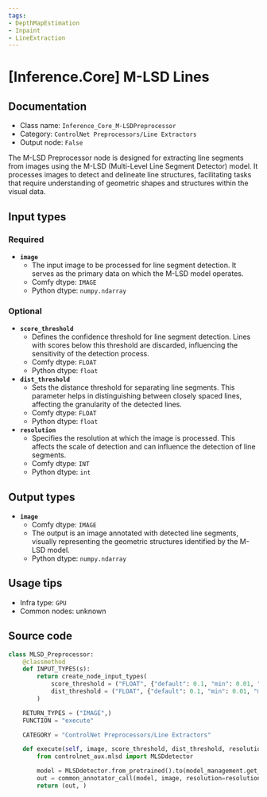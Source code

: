 ```yaml
---
tags:
- DepthMapEstimation
- Inpaint
- LineExtraction
---
```


# [Inference.Core] M-LSD Lines
## Documentation
- Class name: `Inference_Core_M-LSDPreprocessor`
- Category: `ControlNet Preprocessors/Line Extractors`
- Output node: `False`

The M-LSD Preprocessor node is designed for extracting line segments from images using the M-LSD (Multi-Level Line Segment Detector) model. It processes images to detect and delineate line structures, facilitating tasks that require understanding of geometric shapes and structures within the visual data.
## Input types
### Required
- **`image`**
    - The input image to be processed for line segment detection. It serves as the primary data on which the M-LSD model operates.
    - Comfy dtype: `IMAGE`
    - Python dtype: `numpy.ndarray`
### Optional
- **`score_threshold`**
    - Defines the confidence threshold for line segment detection. Lines with scores below this threshold are discarded, influencing the sensitivity of the detection process.
    - Comfy dtype: `FLOAT`
    - Python dtype: `float`
- **`dist_threshold`**
    - Sets the distance threshold for separating line segments. This parameter helps in distinguishing between closely spaced lines, affecting the granularity of the detected lines.
    - Comfy dtype: `FLOAT`
    - Python dtype: `float`
- **`resolution`**
    - Specifies the resolution at which the image is processed. This affects the scale of detection and can influence the detection of line segments.
    - Comfy dtype: `INT`
    - Python dtype: `int`
## Output types
- **`image`**
    - Comfy dtype: `IMAGE`
    - The output is an image annotated with detected line segments, visually representing the geometric structures identified by the M-LSD model.
    - Python dtype: `numpy.ndarray`
## Usage tips
- Infra type: `GPU`
- Common nodes: unknown


## Source code
```python
class MLSD_Preprocessor:
    @classmethod
    def INPUT_TYPES(s):
        return create_node_input_types(
            score_threshold = ("FLOAT", {"default": 0.1, "min": 0.01, "max": 2.0, "step": 0.01}),
            dist_threshold = ("FLOAT", {"default": 0.1, "min": 0.01, "max": 20.0, "step": 0.01})
        )

    RETURN_TYPES = ("IMAGE",)
    FUNCTION = "execute"

    CATEGORY = "ControlNet Preprocessors/Line Extractors"

    def execute(self, image, score_threshold, dist_threshold, resolution=512, **kwargs):
        from controlnet_aux.mlsd import MLSDdetector

        model = MLSDdetector.from_pretrained().to(model_management.get_torch_device())
        out = common_annotator_call(model, image, resolution=resolution, thr_v=score_threshold, thr_d=dist_threshold)
        return (out, )

```
